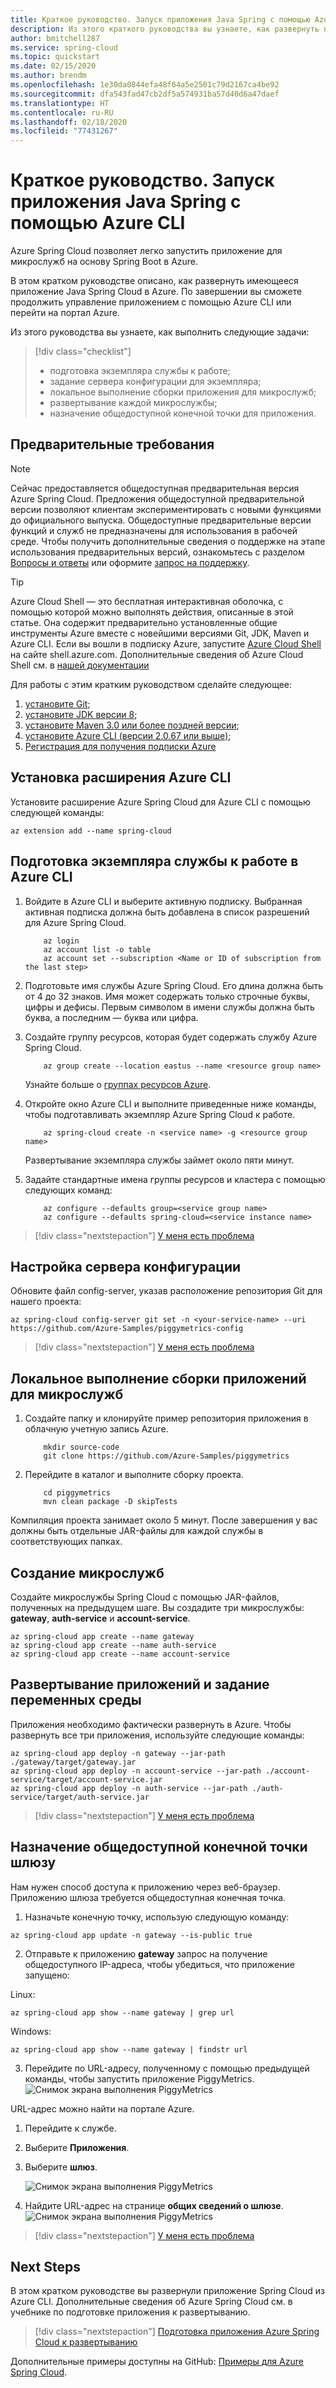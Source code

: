 ```yaml
---
title: Краткое руководство. Запуск приложения Java Spring с помощью Azure CLI
description: Из этого краткого руководства вы узнаете, как развернуть приложение в Azure Spring Cloud с помощью Azure CLI.
author: bmitchell287
ms.service: spring-cloud
ms.topic: quickstart
ms.date: 02/15/2020
ms.author: brendm
ms.openlocfilehash: 1e30da0844efa48f64a5e2501c79d2167ca4be92
ms.sourcegitcommit: dfa543fad47cb2df5a574931ba57d40d6a47daef
ms.translationtype: HT
ms.contentlocale: ru-RU
ms.lasthandoff: 02/18/2020
ms.locfileid: "77431267"
---
```

# <a name="quickstart-launch-a-java-spring-application-using-the-azure-cli"></a>Краткое руководство. Запуск приложения Java Spring с помощью Azure CLI

Azure Spring Cloud позволяет легко запустить приложение для микрослужб на основу Spring Boot в Azure.

В этом кратком руководстве описано, как развернуть имеющееся приложение Java Spring Cloud в Azure. По завершении вы сможете продолжить управление приложением с помощью Azure CLI или перейти на портал Azure.

Из этого руководства вы узнаете, как выполнить следующие задачи:

> [!div class="checklist"]
> * подготовка экземпляра службы к работе;
> * задание сервера конфигурации для экземпляра;
> * локальное выполнение сборки приложения для микрослужб;
> * развертывание каждой микрослужбы;
> * назначение общедоступной конечной точки для приложения.

## <a name="prerequisites"></a>Предварительные требования

>[!Note]
> Сейчас предоставляется общедоступная предварительная версия Azure Spring Cloud. Предложения общедоступной предварительной версии позволяют клиентам экспериментировать с новыми функциями до официального выпуска.  Общедоступные предварительные версии функций и служб не предназначены для использования в рабочей среде.  Чтобы получить дополнительные сведения о поддержке на этапе использования предварительных версий, ознакомьтесь с разделом [Вопросы и ответы](https://azure.microsoft.com/support/faq/) или оформите [запрос на поддержку](https://docs.microsoft.com/azure/azure-portal/supportability/how-to-create-azure-support-request).

>[!TIP]
> Azure Cloud Shell — это бесплатная интерактивная оболочка, с помощью которой можно выполнять действия, описанные в этой статье.  Она содержит предварительно установленные общие инструменты Azure вместе с новейшими версиями Git, JDK, Maven и Azure CLI. Если вы вошли в подписку Azure, запустите [Azure Cloud Shell](https://shell.azure.com) на сайте shell.azure.com.  Дополнительные сведения об Azure Cloud Shell см. в [нашей документации](../cloud-shell/overview.md)

Для работы с этим кратким руководством сделайте следующее:

1. [установите Git](https://git-scm.com/);
2. [установите JDK версии 8](https://docs.microsoft.com/java/azure/jdk/?view=azure-java-stable);
3. [установите Maven 3.0 или более поздней версии](https://maven.apache.org/download.cgi);
4. [установите Azure CLI (версии 2.0.67 или выше)](https://docs.microsoft.com/cli/azure/install-azure-cli?view=azure-cli-latest);
5. [Регистрация для получения подписки Azure](https://azure.microsoft.com/free/)

## <a name="install-the-azure-cli-extension"></a>Установка расширения Azure CLI

Установите расширение Azure Spring Cloud для Azure CLI с помощью следующей команды:

```azurecli
az extension add --name spring-cloud
```

## <a name="provision-a-service-instance-on-the-azure-cli"></a>Подготовка экземпляра службы к работе в Azure CLI

1. Войдите в Azure CLI и выберите активную подписку. Выбранная активная подписка должна быть добавлена в список разрешений для Azure Spring Cloud.

    ```azurecli
        az login
        az account list -o table
        az account set --subscription <Name or ID of subscription from the last step>
    ```

2. Подготовьте имя службы Azure Spring Cloud.  Его длина должна быть от 4 до 32 знаков. Имя может содержать только строчные буквы, цифры и дефисы.  Первым символом в имени службы должна быть буква, а последним — буква или цифра.

3. Создайте группу ресурсов, которая будет содержать службу Azure Spring Cloud.

    ```azurecli
        az group create --location eastus --name <resource group name>
    ```
    Узнайте больше о [группах ресурсов Azure](../azure-resource-manager/management/overview.md).

4. Откройте окно Azure CLI и выполните приведенные ниже команды, чтобы подготавливать экземпляр Azure Spring Cloud к работе.

    ```azurecli
        az spring-cloud create -n <service name> -g <resource group name>
    ```

    Развертывание экземпляра службы займет около пяти минут.

5. Задайте стандартные имена группы ресурсов и кластера с помощью следующих команд:

    ```azurecli
        az configure --defaults group=<service group name>
        az configure --defaults spring-cloud=<service instance name>
    ```

> [!div class="nextstepaction"]
> [У меня есть проблема](https://www.research.net/r/javae2e?tutorial=asc-cli-quickstart&step=provision)

## <a name="setup-your-configuration-server"></a>Настройка сервера конфигурации

Обновите файл config-server, указав расположение репозитория Git для нашего проекта:

```git
az spring-cloud config-server git set -n <your-service-name> --uri https://github.com/Azure-Samples/piggymetrics-config
```

> [!div class="nextstepaction"]
> [У меня есть проблема](https://www.research.net/r/javae2e?tutorial=asc-cli-quickstart&step=config-server)

## <a name="build-the-microservices-applications-locally"></a>Локальное выполнение сборки приложений для микрослужб

1. Создайте папку и клонируйте пример репозитория приложения в облачную учетную запись Azure.  

    ```azurecli
        mkdir source-code
        git clone https://github.com/Azure-Samples/piggymetrics
    ```

2. Перейдите в каталог и выполните сборку проекта.

    ```azurecli
        cd piggymetrics
        mvn clean package -D skipTests
    ```

Компиляция проекта занимает около 5 минут.  После завершения у вас должны быть отдельные JAR-файлы для каждой службы в соответствующих папках.

## <a name="create-the-microservices"></a>Создание микрослужб

Создайте микрослужбы Spring Cloud с помощью JAR-файлов, полученных на предыдущем шаге. Вы создадите три микрослужбы: **gateway**, **auth-service** и **account-service**.

```azurecli
az spring-cloud app create --name gateway
az spring-cloud app create --name auth-service
az spring-cloud app create --name account-service
```

## <a name="deploy-applications-and-set-environment-variables"></a>Развертывание приложений и задание переменных среды

Приложения необходимо фактически развернуть в Azure. Чтобы развернуть все три приложения, используйте следующие команды:

```azurecli
az spring-cloud app deploy -n gateway --jar-path ./gateway/target/gateway.jar
az spring-cloud app deploy -n account-service --jar-path ./account-service/target/account-service.jar
az spring-cloud app deploy -n auth-service --jar-path ./auth-service/target/auth-service.jar
```

> [!div class="nextstepaction"]
> [У меня есть проблема](https://www.research.net/r/javae2e?tutorial=asc-cli-quickstart&step=deploy)

## <a name="assign-public-endpoint-to-gateway"></a>Назначение общедоступной конечной точки шлюзу

Нам нужен способ доступа к приложению через веб-браузер. Приложению шлюза требуется общедоступная конечная точка.

1. Назначьте конечную точку, использую следующую команду:

```azurecli
az spring-cloud app update -n gateway --is-public true
```
2. Отправьте к приложению **gateway** запрос на получение общедоступного IP-адреса, чтобы убедиться, что приложение запущено:

Linux:
```azurecli
az spring-cloud app show --name gateway | grep url
```
Windows:
```azurecli
az spring-cloud app show --name gateway | findstr url
```
3. Перейдите по URL-адресу, полученному с помощью предыдущей команды, чтобы запустить приложение PiggyMetrics.
    ![Снимок экрана выполнения PiggyMetrics](media/spring-cloud-quickstart-launch-app-cli/launch-app.png)

URL-адрес можно найти на портале Azure. 
1. Перейдите к службе.
2. Выберите **Приложения**.
3. Выберите **шлюз**.

    ![Снимок экрана выполнения PiggyMetrics](media/spring-cloud-quickstart-launch-app-cli/navigate-app1.png)
    
4. Найдите URL-адрес на странице **общих сведений о шлюзе**. ![Снимок экрана выполнения PiggyMetrics](media/spring-cloud-quickstart-launch-app-cli/navigate-app2-url.png)

> [!div class="nextstepaction"]
> [У меня есть проблема](https://www.research.net/r/javae2e?tutorial=asc-cli-quickstart&step=public-endpoint)

## <a name="next-steps"></a>Next Steps

В этом кратком руководстве вы развернули приложение Spring Cloud из Azure CLI.  Дополнительные сведения об Azure Spring Cloud см. в учебнике по подготовке приложения к развертыванию.

> [!div class="nextstepaction"]
> [Подготовка приложения Azure Spring Cloud к развертыванию](spring-cloud-tutorial-prepare-app-deployment.md)

Дополнительные примеры доступны на GitHub: [Примеры для Azure Spring Cloud](https://github.com/Azure-Samples/Azure-Spring-Cloud-Samples/tree/master/service-binding-cosmosdb-sql).

